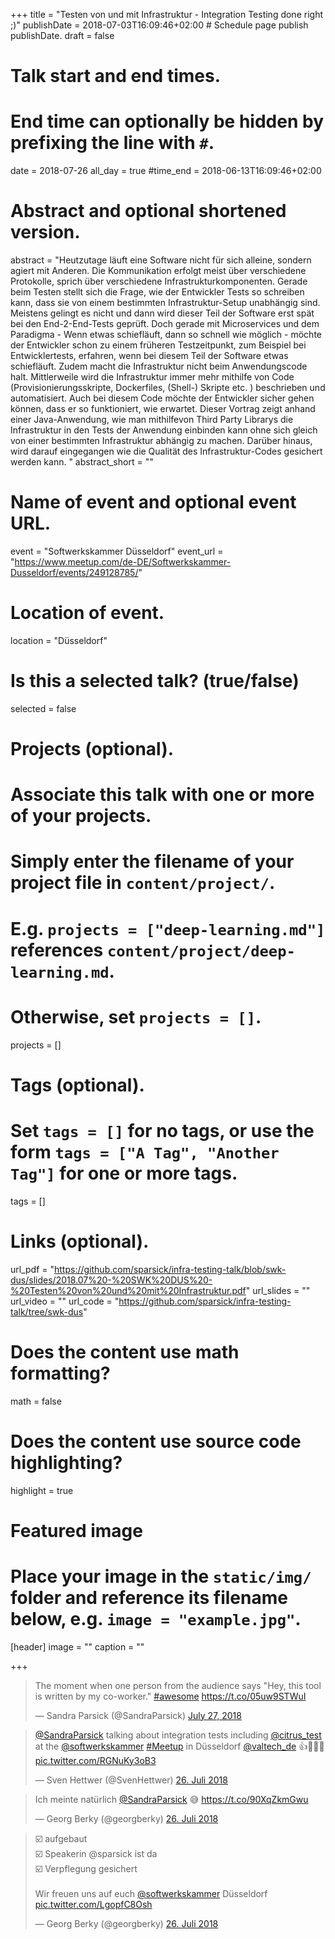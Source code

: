 +++
title = "Testen von und mit Infrastruktur - Integration Testing done right ;)"
publishDate = 2018-07-03T16:09:46+02:00  # Schedule page publish publishDate.
draft = false

# Talk start and end times.
#   End time can optionally be hidden by prefixing the line with `#`.
date = 2018-07-26
all_day = true
#time_end = 2018-06-13T16:09:46+02:00

# Abstract and optional shortened version.
abstract = "Heutzutage läuft eine Software nicht für sich alleine, sondern agiert mit Anderen. Die Kommunikation erfolgt meist über verschiedene Protokolle, sprich über verschiedene Infrastrukturkomponenten. Gerade beim Testen stellt sich die Frage, wie der Entwickler Tests so schreiben kann, dass sie von einem bestimmten Infrastruktur-Setup unabhängig sind. Meistens gelingt es nicht und dann wird dieser Teil der Software erst spät bei den End-2-End-Tests geprüft. Doch gerade mit Microservices und dem Paradigma - Wenn etwas schiefläuft, dann so schnell wie möglich - möchte der Entwickler schon zu einem früheren Testzeitpunkt, zum Beispiel bei Entwicklertests, erfahren, wenn bei diesem Teil der Software etwas schiefläuft. Zudem macht die Infrastruktur nicht beim Anwendungscode halt. Mittlerweile wird die Infrastruktur immer mehr mithilfe von Code (Provisionierungsskripte, Dockerfiles, (Shell-) Skripte etc. ) beschrieben und automatisiert. Auch bei diesem Code möchte der Entwickler sicher gehen können, dass er so funktioniert, wie erwartet. Dieser Vortrag zeigt anhand einer Java-Anwendung, wie man mithilfevon Third Party Librarys die Infrastruktur in den Tests der Anwendung einbinden kann ohne sich gleich von einer bestimmten Infrastruktur abhängig zu machen. Darüber hinaus, wird darauf eingegangen wie die Qualität des Infrastruktur-Codes gesichert werden kann. "
abstract_short = ""

# Name of event and optional event URL.
event = "Softwerkskammer Düsseldorf"
event_url = "https://www.meetup.com/de-DE/Softwerkskammer-Dusseldorf/events/249128785/"

# Location of event.
location = "Düsseldorf"

# Is this a selected talk? (true/false)
selected = false

# Projects (optional).
#   Associate this talk with one or more of your projects.
#   Simply enter the filename of your project file in `content/project/`.
#   E.g. `projects = ["deep-learning.md"]` references `content/project/deep-learning.md`.
#   Otherwise, set `projects = []`.
projects = []

# Tags (optional).
#   Set `tags = []` for no tags, or use the form `tags = ["A Tag", "Another Tag"]` for one or more tags.
tags = []

# Links (optional).
url_pdf = "https://github.com/sparsick/infra-testing-talk/blob/swk-dus/slides/2018.07%20-%20SWK%20DUS%20-%20Testen%20von%20und%20mit%20Infrastruktur.pdf"
url_slides = ""
url_video = ""
url_code = "https://github.com/sparsick/infra-testing-talk/tree/swk-dus"

# Does the content use math formatting?
math = false

# Does the content use source code highlighting?
highlight = true

# Featured image
# Place your image in the `static/img/` folder and reference its filename below, e.g. `image = "example.jpg"`.
[header]
image = ""
caption = ""

+++

<blockquote class="twitter-tweet" data-partner="tweetdeck"><p lang="en" dir="ltr">The moment when one person from the audience says &quot;Hey, this tool is written by my co-worker.&quot; <a href="https://twitter.com/hashtag/awesome?src=hash&amp;ref_src=twsrc%5Etfw">#awesome</a> <a href="https://t.co/05uw9STWuI">https://t.co/05uw9STWuI</a></p>&mdash; Sandra Parsick (@SandraParsick) <a href="https://twitter.com/SandraParsick/status/1022718946024271872?ref_src=twsrc%5Etfw">July 27, 2018</a></blockquote>
<script async src="https://platform.twitter.com/widgets.js" charset="utf-8"></script>

<blockquote class="twitter-tweet" data-lang="de"><p lang="de" dir="ltr"><a href="https://twitter.com/SandraParsick?ref_src=twsrc%5Etfw">@SandraParsick</a> talking about integration tests including <a href="https://twitter.com/citrus_test?ref_src=twsrc%5Etfw">@citrus_test</a> at the <a href="https://twitter.com/softwerkskammer?ref_src=twsrc%5Etfw">@softwerkskammer</a> <a href="https://twitter.com/hashtag/Meetup?src=hash&amp;ref_src=twsrc%5Etfw">#Meetup</a> in Düsseldorf <a href="https://twitter.com/valtech_de?ref_src=twsrc%5Etfw">@valtech_de</a> 👍💪💪💪 <a href="https://t.co/RGNuKy3oB3">pic.twitter.com/RGNuKy3oB3</a></p>&mdash; Sven Hettwer (@SvenHettwer) <a href="https://twitter.com/SvenHettwer/status/1022531962043617282?ref_src=twsrc%5Etfw">26. Juli 2018</a></blockquote>
<script async src="https://platform.twitter.com/widgets.js" charset="utf-8"></script>

<blockquote class="twitter-tweet" data-lang="de"><p lang="de" dir="ltr">Ich meinte natürlich <a href="https://twitter.com/SandraParsick?ref_src=twsrc%5Etfw">@SandraParsick</a> 😅 <a href="https://t.co/90XqZkmGwu">https://t.co/90XqZkmGwu</a></p>&mdash; Georg Berky (@georgberky) <a href="https://twitter.com/georgberky/status/1022508256227409920?ref_src=twsrc%5Etfw">26. Juli 2018</a></blockquote>
<script async src="https://platform.twitter.com/widgets.js" charset="utf-8"></script>

<blockquote class="twitter-tweet" data-lang="de"><p lang="de" dir="ltr">☑️ aufgebaut<br>☑️ Speakerin @sparsick ist da<br>☑️ Verpflegung gesichert<br><br>Wir freuen uns auf euch <a href="https://twitter.com/softwerkskammer?ref_src=twsrc%5Etfw">@softwerkskammer</a> Düsseldorf <a href="https://t.co/LgopfC8Osh">pic.twitter.com/LgopfC8Osh</a></p>&mdash; Georg Berky (@georgberky) <a href="https://twitter.com/georgberky/status/1022507939481968640?ref_src=twsrc%5Etfw">26. Juli 2018</a></blockquote>
<script async src="https://platform.twitter.com/widgets.js" charset="utf-8"></script>
